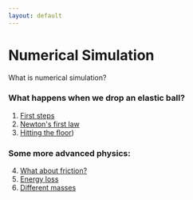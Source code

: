 ```yaml
---
layout: default
---
```


# Numerical Simulation

What is numerical simulation?


### What happens when we drop an elastic ball?

1. [First steps](/durham-hackathon/first-steps.html)
2. [Newton's first law](/durham-hackathon/newton.html)
3. [Hitting the floor](/durham-hackathon/bounce.html))

### Some more advanced physics:

4. [What about friction?](/durham-hackathon/friction.html)
5. [Energy loss](/durham-hackathon/energy.html)
6. [Different masses](/durham-hackathon/mass.html)

